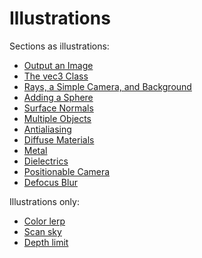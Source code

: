 # Illustrations

Sections as illustrations:

* [Output an Image](../../illustrations/output-an-image/index.html)
* [The vec3 Class](../../illustrations/vec3/index.html)
* [Rays, a Simple Camera, and Background](../../illustrations/ray/index.html)
* [Adding a Sphere](../../illustrations/sphere/index.html)
* [Surface Normals](../../illustrations/normal/index.html)
* [Multiple Objects](../../illustrations/multiple-objects/index.html)
* [Antialiasing](../../illustrations/antialiasing/index.html)
* [Diffuse Materials](../../illustrations/lambertian-diffuse/index.html)
* [Metal](../../illustrations/metal/index.html)
* [Dielectrics](../../illustrations/dielectric/index.html)
* [Positionable Camera](../../illustrations/positionable-camera/index.html)
* [Defocus Blur](../../illustrations/defocus-blur/index.html)

Illustrations only:

* [Color lerp](../../illustrations/color-lerp/index.html) 
* [Scan sky](../../illustrations/scan-sky/index.html) 
* [Depth limit](../../illustrations/depth-limit/index.html) 

